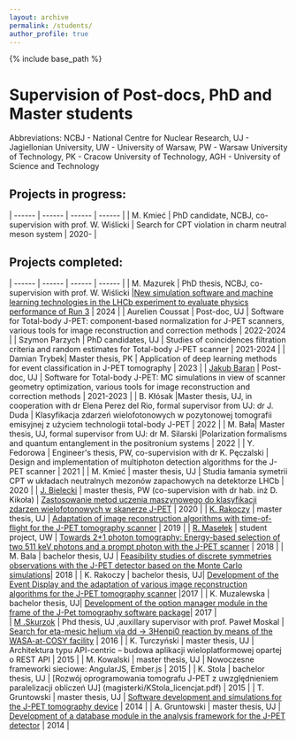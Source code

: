 ```yaml
---
layout: archive
permalink: /students/
author_profile: true
---
```


{% include base_path %}

Supervision of Post-docs, PhD and Master students
===

Abbreviations: NCBJ - National Centre for Nuclear Research, UJ - Jagiellonian University, UW - University of Warsaw, PW - Warsaw University of Technology, PK - Cracow University of Technology, AGH - University of Science and Technology 

Projects in progress:
---

| ------ | ------ | ------ | ------ |
| M. Kmieć | PhD candidate, NCBJ, co-supervision with prof. W. Wiślicki | Search for CPT violation in charm neutral meson system  | 2020- | 


Projects completed:
---

| ------ | ------ | ------ | ------ |
| M. Mazurek | PhD thesis, NCBJ, co-supervision with prof. W. Wiślicki |[New simulation software and machine learning technologies in the LHCb experiment to evaluate physics performance of Run 3](https://cds.cern.ch/record/2921408) | 2024 |
| Aurelien Coussat | Post-doc, UJ | Software for Total-body J-PET: component-based normalization for J-PET scanners, various tools for image reconstruction and correction methods | 2022-2024 | 
| Szymon Parzych | PhD candidates, UJ | Studies of coincidences filtration criteria and random estimates for Total-body J-PET scanner  | 2021-2024 | 
| Damian Trybek| Master thesis, PK | Application of deep learning methods for event classification in J-PET tomography | 2023 |
| [Jakub Baran](https://www.linkedin.com/in/jakubbaran) | Post-doc, UJ | Software for Total-body J-PET: MC simulations in view of scanner geometry optimization, various tools for image reconstruction and correction methods | 2021-2023 | 
| B. Kłósak |Master thesis, UJ, in cooperation with dr Elena Perez del Rio, formal supervisor from UJ: dr J. Duda | Klasyfikacja zdarzeń wielofotonowych w pozytonowej tomografii emisyjnej z użyciem technologii total-body J-PET | 2022 | 
| M. Bała|  Master thesis, UJ, formal supervisor from UJ: dr M. Silarski |Polarization formalisms and quantum entanglement in the positronium systems | 2022 | 
| Y. Fedorowa | Engineer's thesis, PW, co-supervision with dr K. Pęczalski | Design and implementation of multiphoton detection algorithms for the J-PET scanner | 2021 |
| M. Kmieć | master thesis, UJ | Studia łamania symetrii CPT w układach neutralnych mezonów zapachowych na detektorze LHCb | 2020 |
| [J. Bielecki](https://pl.linkedin.com/in/jan-bielecki) | master thesis, PW (co-supervision with dr hab. inż D. Kikoła)  | [Zastosowanie metod uczenia maszynowego do klasyfikacji zdarzen wielofotonowych w skanerze J-PET](http://pet.ncbj.gov.pl/wp-content/uploads/2019/10/JanBieleckiMasterThesis.pdf) | 2020 |
| [K. Rakoczy](https://pl.linkedin.com/in/kamil-rakoczy-6b18ba117/) | master thesis, UJ | [Adaptation of image reconstruction algorithms with time-of-flight for the J-PET tomography scanner](http://pet.ncbj.gov.pl/wp-content/uploads/2019/10/kamil-rakoczy-master-thesis.pdf) | 2019 |
| [R. Masełek](https://www.fuw.edu.pl/~rmaselek/) | student project, UW | [Towards 2+1 photon tomography: Energy-based selection of two 511 keV photons and a prompt photon with the J-PET scanner](https://arxiv.org/abs/1803.00996) | 2018 |
| M. Bala | bachelor thesis, UJ | [Feasibility studies of discrete symmetries observations with the J-PET detector based on the Monte Carlo simulations](magisterki/bachelor_thesis_Mateusz_Bala.pdf)| 2018 |
| K. Rakoczy | bachelor thesis, UJ| [Development of the Event Display and the adaptation of various image reconstruction algorithms for the J-PET tomography scanner](magisterki/Kamil-Rakoczy_pracaLicencjacka.pdf) |2017 |
| K. Muzalewska | bachelor thesis, UJ| [Development of the option manager module in the frame of the J-Pet tomography software package](magisterki/KlaraMuzalewska_pracaLicencjacka.pdf)| 2017 |  
| [M .Skurzok](http://koza.if.uj.edu.pl/staff/mskurzok) | Phd thesis, UJ ,auxillary supervisor with prof. Paweł Moskal | [Search for eta-mesic helium via dd -> 3Henpi0 reaction by means of the WASA-at-COSY facility](https://arxiv.org/pdf/1509.01385) | 2016 |
| K. Turczyński | master thesis, UJ | Architektura typu API-centric – budowa aplikacji wieloplatformowej opartej o REST API | 2015 |
| M. Kowalski | master thesis, UJ | Nowoczesne frameworki sieciowe: AngularJS, Ember.js | 2015 |
| K. Stola | bachelor thesis, UJ | [Rozwój oprogramowania tomografu J-PET z uwzględnieniem paralelizacji obliczeń UJ] (magisterki/KStola_licencjat.pdf) | 2015 |
| T. Gruntowski | master thesis, UJ | [Software development and simulations for the J-PET tomography device](magisterki/t_gruntowski_thesis.pdf) | 2014 |
| A. Gruntowski | master thesis, UJ | [Development of a database module in the analysis framework for the J-PET detector](magisterki/MasterThesisAndrzejGruntowski.pdf) | 2014 |   
